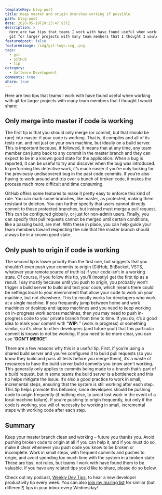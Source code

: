 ```yaml
---
templateKey: blog-post
title: Keep master and origin branches working if possible
path: blog-post
date: 2020-05-19T20:25:47.937Z
description: >
  Here are two tips that teams I work with have found useful when working with
  git for larger projects with many team members that I thought I would share:
featuredpost: false
featuredimage: /img/git-logo.svg_.png
tags:
  - git
  - GitHub
  - tip
category:
  - Software Development
comments: true
share: true
---
```

Here are two tips that teams I work with have found useful when working with git for larger projects with many team members that I thought I would share:

## Only merge into master if code is working

The first tip is that you should only merge (or commit, but that should be rare) into master if your code is working. That is, it compiles and all of its tests run, and not just on your own machine, but ideally on a build server. This is important because, if followed, it means that at any time, any team member can jump back to any commit in the master branch and they can expect to be in a known good state for the application. When a bug is reported, it can be useful to try and discover when the bug was introduced. In performing this detective work, it’s much easier if you’re only looking for the previously undiscovered bug in the past code commits. If you’re also having to work around and trip over a bunch of broken code, it makes the process much more difficult and time consuming.

GitHub offers some features to make it pretty easy to enforce this kind of rule. You can mark some branches, like master, as protected, making them resistant to deletion. You can further specify that users cannot directly commit to these protected branches, but instead must merge a pull request. This can be configured globally, or just for non-admin users. Finally, you can specify that pull requests cannot be merged until certain conditions, like a passing build, are met. With these in place, you can help guide your team members toward respecting the rule that the master branch should always be in a known good state.

## Only push to origin if code is working

The second tip is lower priority than the first one, but suggests that you shouldn’t even push your commits to origin (GitHub, BitBucket, VSTS, whatever your remote source of truth is) if your code isn’t in a working state. Of course, if you follow this tip, you’ll (mostly) get the first tip as a result. I say mostly because until you push to origin, you probably won’t trigger a build server to build and test your code, which means there could be settings local to your environment that allow your code to work on your machine, but not elsewhere. This tip mostly works for developers who work at a single machine. If you frequently jump between home and work machines or desktop and laptop machines and you need to keep working on in-progress work across machines, then you may need to push in-progress code to your private branch from time to time. If you do, it’s a good idea to mark your commit with “**WIP**: ” (work in progress) or something similar, so it’s clear to other developers (and future you!) that this particular commit is known to not be working. If you need to be more clear, you can use “**DON’T MERGE**“.

There are a few reasons why this is a useful tip. First, if you’re using a shared build server and you’ve configured it to build pull requests (so you know they build and pass all tests before you merge them), it’s a waste of resources to have the build server build commits you know aren’t working. This generally only applies to commits being made to a branch that’s part of a build request, but in some teams the build server is a bottleneck and this tip helps mitigate the issue. It’s also a good practice to work in small, incremental steps, ensuring that the system is still working after each step. This tip helps promote this behavior, since developers should be pushing code to origin frequently (if nothing else, to avoid lost work in the event of a local machine failure). If you’re pushing to origin frequently, but only if the code is working, you will of necessity be working in small, incremental steps with working code after each step.

## Summary

Keep your master branch clean and working – future you thanks you. Avoid pushing broken code to origin at all if you can help it, and if you must do so, make it clear whenever you push code you know to be broken or incomplete. Work in small steps, with frequent commits and pushes to origin, and avoid spending too much time with the system in a broken state. These are tips, not rules, but teams I work with have found them to be valuable. If you have any related tips you’d like to share, please do so below.

Check out my podcast, [Weekly Dev Tips](http://www.weeklydevtips.com/), to hear a new developer productivity tip every week. You can also [join my mailing list](https://ardalis.com/tips) for similar (but different!) tips in your inbox every Wednesday!
